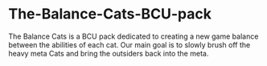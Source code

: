 # The-Balance-Cats-BCU-pack
The Balance Cats is a BCU pack dedicated to creating a new game balance between the abilities of each cat. Our main goal is to slowly brush off the heavy meta Cats and bring the outsiders back into the meta.
